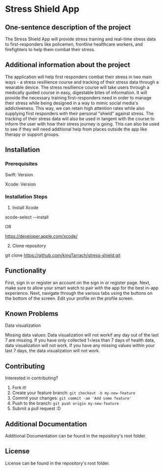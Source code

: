 # Stress Shield App

## One-sentence description of the project

The Stress Shield App will provide stress training and real-time stress data to first-responders like policemen, frontline healthcare workers, and firefighters to help them combat their stress. 

## Additional information about the project

The application will help first responders combat their stress in two main ways - a stress resillience course and tracking of their stress data through a wearable device. The stress resillience course will take users through a medically guided course in easy, digestable bites of information. It will provide the necessary training first-responders need in order to manage their stress while being designed in a way to mimic social media's addictiveness. This way, we can retain high attention rates while also supplying first responders with their personal "shield" against stress. The tracking of their stress data will also be used in tangent with the course to inform the user with how their stress journey is going. This can also be used to see if they will need additional help from places outside the app like therapy or support groups.  

## Installation

### Prerequisites

Swift: Version

Xcode: Version

### Installation Steps

1. Install Xcode

xcode-select --install

OR

https://developer.apple.com/xcode/

2. Clone repository

git clone https://github.com/kingTarrach/stress-shield.git

## Functionality

First, sign in or register an account on the sign in or register page.
Next, make sure to allow your smart watch to pair with the app for the best in-app experience.
Next, navigate through the various tabs using the buttons on the bottom of the screen.
Edit your profile on the profile screen.

## Known Problems

Data visualization

Missing data values: Data visualization will not workif any day out of the last 7 are missing.
If you have only collected 1=less than 7 days of health data, data visualization will not work.
If you have any missing values within your last 7 days, the data visualization will not work.

## Contributing

Interested in contributing? 

1. Fork it!
2. Create your feature branch: `git checkout -b my-new-feature`
3. Commit your changes: `git commit -am 'Add some feature'`
4. Push to the branch: `git push origin my-new-feature`
5. Submit a pull request :D

## Additional Documentation

Additional Documentation can be found in the repository's root folder.

## License

License can be found in the repository's root folder.
